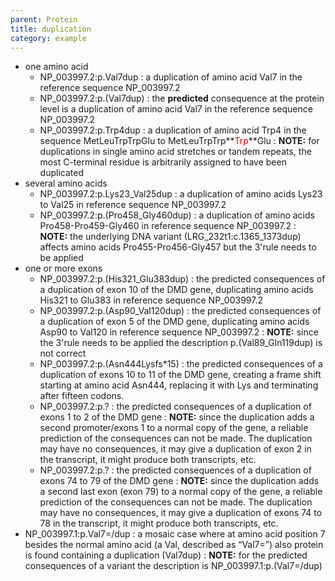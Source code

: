 ```yaml
---
parent: Protein
title: duplication
category: example
---
```


*	one amino acid
	*	NP\_003997.2:p.Val7dup
	:	a duplication of amino acid Val7 in the reference sequence NP\_003997.2
	*	NP\_003997.2:p.(Val7dup)
	:	the **predicted** consequence at the protein level is a duplication of amino acid Val7 in the reference sequence NP\_003997.2
	*	NP\_003997.2:p.Trp4dup
	:	a duplication of amino acid Trp4 in the sequence MetLeuTrpTrpGlu to MetLeuTrpTrp**<font color="red">Trp</font>**Glu
	:	**NOTE:** for duplications in single amino acid stretches or tandem repeats, the most C-terminal residue is arbitrarily assigned to have been duplicated	
*	several amino acids
	*	NP\_003997.2:p.Lys23\_Val25dup
	:	a duplication of amino acids Lys23 to Val25 in reference sequence NP\_003997.2
	*	NP\_003997.2:p.(Pro458\_Gly460dup)
	:	a duplication of amino acids Pro458-Pro459-Gly460 in reference sequence NP\_003997.2
	:	**NOTE:** the underlying DNA variant (LRG\_232t1:c.1365\_1373dup) affects amino acids Pro455-Pro456-Gly457 but the 3'rule needs to be applied
*	one or more exons
	*	NP\_003997.2:p.(His321\_Glu383dup)
	:	the predicted consequences of a duplication of exon 10 of the DMD gene, duplicating amino acids His321 to Glu383 in reference sequence NP\_003997.2
	*	NP\_003997.2:p.(Asp90\_Val120dup)
	:	the predicted consequences of a duplication of exon 5 of the DMD gene, duplicating amino acids Asp90 to Val120 in reference sequence NP\_003997.2
	:	**NOTE:** since the 3'rule needs to be applied the description p.(Val89\_Gln119dup) is not correct
	*	NP\_003997.2:p.(Asn444Lysfs\*15)
	:	the predicted consequences of a duplication of exons 10 to 11 of the DMD gene, creating a frame shift starting at amino acid Asn444, replacing it with Lys and terminating after fifteen codons.
	*	NP\_003997.2:p.?
	:	the predicted consequences of a duplication of exons 1 to 2 of the DMD gene
	:	**NOTE:** since the duplication adds a second promoter/exons 1 to a normal copy of the gene, a reliable prediction of the consequences can not be made. The duplication may have no consequences, it may give a duplication of exon 2 in the transcript, it might produce both transcripts, etc.
	*	NP\_003997.2:p.?
	:	the predicted consequences of a duplication of exons 74 to 79 of the DMD gene
	:	**NOTE:** since the duplication adds a second last exon (exon 79) to a normal copy of the gene, a reliable prediction of the consequences can not be made. The duplication may have no consequences, it may give a duplication of exons 74 to 78 in the transcript, it might produce both transcripts, etc.
*	NP\_003997.1:p.Val7=/dup
	:	a mosaic case where at amino acid position 7 besides the normal amino acid (a Val, described as “Val7=”) also protein is found containing a duplication (Val7dup)
	:	**NOTE:** for the predicted consequences of a variant the description is NP\_003997.1:p.(Val7=/dup)
